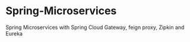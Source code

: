 # Spring-Microservices
Spring Microservices with Spring Cloud Gateway, feign proxy, Zipkin and Eureka
